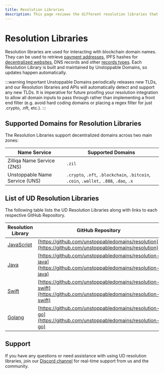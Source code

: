 ```yaml
---
title: Resolution Libraries
description: This page reviews the different resolution libraries that can be used for resolving a domain. The libraries are fully supported and maintained by UD.
---
```


# Resolution Libraries

Resolution libraries are used for interacting with blockchain domain names. They can be used to retrieve [payment addresses](../../crypto-payments/index.md), IPFS hashes for [decentralized websites](../../d-websites/index.md), DNS records and other [records types](../../getting-started/domain-registry-essentials/records-reference.md). Each Resolution Library is built and maintained by Unstoppable Domains, so updates happen automatically.

:::warning Important
Unstoppable Domains periodically releases new TLDs, and our Resolution libraries and APIs will automatically detect and support any new TLDs. It is imperative for future proofing your resolution integration to allow all domain inputs to pass through rather than implementing a front end filter (e.g. avoid hard coding domains or placing a regex filter for just .crypto, .nft, etc.).
:::

## Supported Domains for Resolution Libraries

The Resolution Libraries support decentralized domains across two main zones:

| Name Service                   | Supported Domains                                                                      |
| ------------------------------ | -------------------------------------------------------------------------------------- |
| Zilliqa Name Service (ZNS)     | `.zil`                                                                                 |
| Unstoppable Name Service (UNS) | `.crypto`, `.nft`, `.blockchain`, `.bitcoin`, `.coin`, `.wallet,` `.888`, `.dao`, `.x` |

## List of UD Resolution Libraries

The following table lists the UD Resolution Libraries along with links to each respective GitHub Repository.

| Resolution Library | GitHub Repository                                                                                                |
| ------------------------------------------ | ---------------------------------------------------------------------------------------------------------------- |
| [JavaScript](./resolution.md)   | [https://github.com/unstoppabledomains/resolution](https://github.com/unstoppabledomains/resolution)             |
| [Java](./resolution-java.md)               | [https://github.com/unstoppabledomains/resolution-java](https://github.com/unstoppabledomains/resolution-java)   |
| [Swift](./resolution-swift.md)             | [https://github.com/unstoppabledomains/resolution-swift](https://github.com/unstoppabledomains/resolution-swift) |
| [Golang](./resolution-go.md)               | [https://github.com/unstoppabledomains/resolution-go](https://github.com/unstoppabledomains/resolution-go)       |

## Support

If you have any questions or need assistance with using UD resolution libraries, join our [Discord channel](https://discord.gg/b6ZVxSZ9Hn) for real-time support from us and the community.
